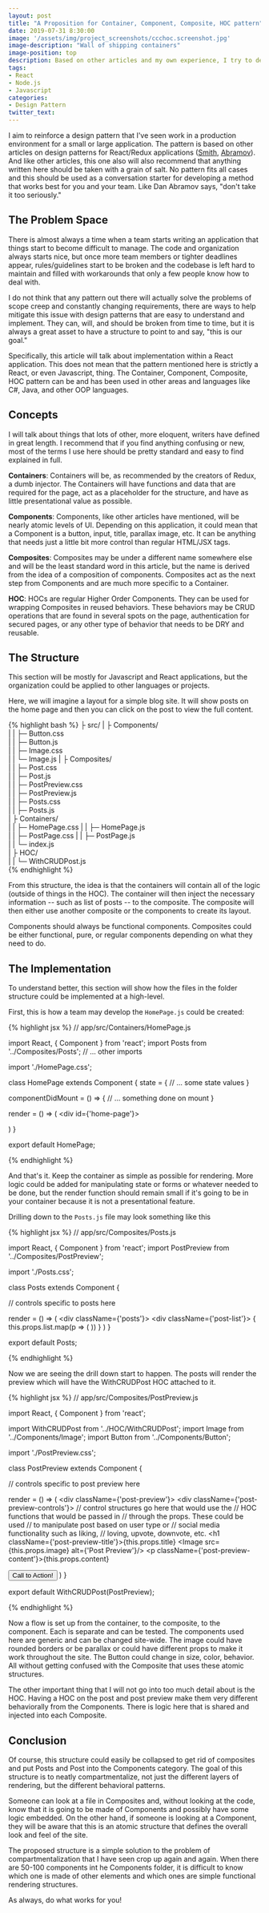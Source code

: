 ```yaml
---
layout: post
title: "A Proposition for Container, Component, Composite, HOC pattern"
date: 2019-07-31 8:30:00
image: '/assets/img/project_screenshots/ccchoc.screenshot.jpg'
image-description: "Wall of shipping containers"
image-position: top
description: Based on other articles and my own experience, I try to define a pattern that I've seen work for large applications that scale.
tags:
- React
- Node.js
- Javascript
categories:
- Design Pattern
twitter_text:
---
```


I aim to reinforce a design pattern that I've seen work in a production environment for a small or large application. The pattern is based on other articles on design patterns for React/Redux applications ([Smith](https://medium.com/@_alanbsmith/composite-component-pattern-6331ebcbe07b), [Abramov](https://medium.com/@dan_abramov/smart-and-dumb-components-7ca2f9a7c7d0)). And like other articles, this one also will also recommend that anything written here should be taken with a grain of salt. No pattern fits all cases and this should be used as a conversation starter for developing a method that works best for you and your team. Like Dan Abramov says, "don't take it too seriously."

## The Problem Space

There is almost always a time when a team starts writing an application that things start to become difficult to manage. The code and organization always starts nice, but once more team members or tighter deadlines appear, rules/guidelines start to be broken and the codebase is left hard to maintain and filled with workarounds that only a few people know how to deal with.

I do not think that any pattern out there will actually solve the problems of scope creep and constantly changing requirements, there are ways to help mitigate this issue with design patterns that are easy to understand and implement. They can, will, and should be broken from time to time, but it is always a great asset to have a structure to point to and say, "this is our goal."

Specifically, this article will talk about implementation within a React application. This does not mean that the pattern mentioned here is strictly a React, or even Javascript, thing. The Container, Component, Composite, HOC pattern can be and has been used in other areas and languages like C#, Java, and other OOP languages.

## Concepts

I will talk about things that lots of other, more eloquent, writers have defined in great length. I recommend that if you find anything confusing or new, most of the terms I use here should be pretty standard and easy to find explained in full.

**Containers**: Containers will be, as recommended by the creators of Redux, a dumb injector. The Containers will have functions and data that are required for the page, act as a placeholder for the structure, and have as little presentational value as possible.

**Components**: Components, like other articles have mentioned, will be nearly atomic levels of UI. Depending on this application, it could mean that a Component is a button, input, title, parallax image, etc. It can be anything that needs just a little bit more control than regular HTML/JSX tags.

**Composites**: Composites may be under a different name somewhere else and will be the least standard word in this article, but the name is derived from the idea of a composition of components. Composites act as the next step from Components and are much more specific to a Container.

**HOC**: HOCs are regular Higher Order Components. They can be used for wrapping Composites in reused behaviors. These behaviors may be CRUD operations that are found in several spots on the page, authentication for secured pages, or any other type of behavior that needs to be DRY and reusable.

## The Structure

This section will be mostly for Javascript and React applications, but the organization could be applied to other languages or projects.

Here, we will imagine a layout for a simple blog site. It will show posts on the home page and then you can click on the post to view the full content.

{% highlight bash %}
├ src/
| ├ Components/                
| | ├─ Button.css               
| | ├─ Button.js              
| | ├─ Image.css               
| | └─ Image.js
| ├ Composites/             
| | ├─ Post.css             
| | ├─ Post.js              
| | ├─ PostPreview.css             
| | ├─ PostPreview.js            
| | ├─ Posts.css             
| | ├─ Posts.js             
| ├ Containers/           
| | ├─ HomePage.css
| | ├─ HomePage.js           
| | ├─ PostPage.css
| | ├─ PostPage.js               
| | └─ index.js             
| ├ HOC/             
| | └─ WithCRUDPost.js      
{% endhighlight %}

From this structure, the idea is that the containers will contain all of the logic (outside of things in the HOC). The container will then inject the necessary information -- such as list of posts -- to the composite. The composite will then either use another composite or the components to create its layout.

Components should always be functional components. Composites could be either functional, pure, or regular components depending on what they need to do.

## The Implementation

To understand better, this section will show how the files in the folder structure could be implemented at a high-level.

First, this is how a team may develop the `HomePage.js` could be created:

{% highlight jsx %}
// app/src/Containers/HomePage.js

import React, { Component } from 'react';
import Posts from '../Composites/Posts';
// ... other imports

import './HomePage.css';

class HomePage extends Component {
  state = {
    // ... some state values
  }

  componentDidMount = () => {
    // ... something done on mount
  }

  render = () => (
    <div id={'home-page'}>
      <PageHeader/>
      <Posts list={this.state.posts}/>
      <Footer/>
    </div>
  )
}

export default HomePage;

{% endhighlight %}

And that's it. Keep the container as simple as possible for rendering. More logic could be added for manipulating state or forms or whatever needed to be done, but the render function should remain small if it's going to be in your container because it is not a presentational feature.

Drilling down to the `Posts.js` file may look something like this

{% highlight jsx %}
// app/src/Composites/Posts.js

import React, { Component } from 'react';
import PostPreview from '../Composites/PostPreview';

import './Posts.css';

class Posts extends Component {

  // controls specific to posts here

  render = () => (
    <div className={'posts'}>
      <div className={'post-list'}>
      {
        this.props.list.map(p => (
          <PostPreview key={p.id} title={post.title} image={post.image} content={post.content}/>
        ))
      }
      </div>
    </div>
  )
}

export default Posts;

{% endhighlight %}

Now we are seeing the drill down start to happen. The posts will render the preview which will have the WithCRUDPost HOC attached to it.


{% highlight jsx %}
// app/src/Composites/PostPreview.js

import React, { Component } from 'react';

import WithCRUDPost from '../HOC/WithCRUDPost';
import Image from '../Components/Image';
import Button from '../Components/Button';

import './PostPreview.css';

class PostPreview extends Component {

  // controls specific to post preview here

  render = () => (
    <div className={'post-preview'}>
      <div className={'post-preview-controls'}>
        // control structures go here that would use the
        // HOC functions that would be passed in
        // through the props. These could be used
        // to manipulate post based on user type or
        // social media functionality such as liking,
        // loving, upvote, downvote, etc.
      </div>
      <h1 className={'post-preview-title'}>{this.props.title}</h1>
      <Image src={this.props.image} alt={'Post Preview'}/>
      <p className={'post-preview-content'}>{this.props.content}</p>
      <Button>Call to Action!</Button>
    </div>
  )
}

export default WithCRUDPost(PostPreview);

{% endhighlight %}

Now a flow is set up from the container, to the composite, to the component. Each is separate and can be tested. The components used here are generic and can be changed site-wide. The image could have rounded borders or be parallax or could have different props to make it work throughout the site. The Button could change in size, color, behavior. All without getting confused with the Composite that uses these atomic structures.

The other important thing that I will not go into too much detail about is the HOC. Having a HOC on the post and post preview make them very different behaviorally from the Components. There is logic here that is shared and injected into each Composite.

## Conclusion

Of course, this structure could easily be collapsed to get rid of composites and put Posts and Post into the Components category. The goal of this structure is to neatly compartmentalize, not just the different layers of rendering, but the different behavioral patterns.

Someone can look at a file in Composites and, without looking at the code, know that it is going to be made of Components and possibly have some logic embedded. On the other hand, if someone is looking at a Component, they will be aware that this is an atomic structure that defines the overall look and feel of the site.

The proposed structure is a simple solution to the problem of compartmentalization that I have seen crop up again and again. When there are 50-100 components int he Components folder, it is difficult to know which one is made of other elements and which ones are simple functional rendering structures.

As always, do what works for you!
